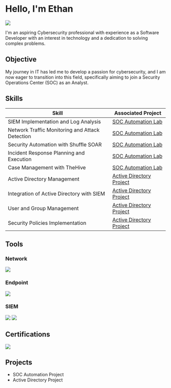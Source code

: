 # Hello, I'm Ethan
<a href="https://www.linkedin.com/in/ethan-dann-b516a9193/"><img src="https://img.shields.io/badge/-LinkedIn-0072b1?&style=for-the-badge&logo=linkedin&logoColor=white" /></a>

I'm an aspiring Cybersecurity professional with experience as a Software Developer with an interest in technology and a dedication to solving complex problems.

## Objective

My journey in IT has led me to develop a passion for cybersecurity, and I am now eager to transition into this field, specifically aiming to join a Security Operations Center (SOC) as an Analyst.

## Skills

| Skill                                         | Associated Project         |
|-----------------------------------------------|----------------------------|
| SIEM Implementation and Log Analysis          | [SOC Automation Lab](https://github.com/EthanDann/SOC-Automation-Project)|
| Network Traffic Monitoring and Attack Detection | [SOC Automation Lab](https://github.com/EthanDann/SOC-Automation-Project)|
| Security Automation with Shuffle SOAR         | [SOC Automation Lab](https://github.com/EthanDann/SOC-Automation-Project)|
| Incident Response Planning and Execution      | [SOC Automation Lab](https://github.com/EthanDann/SOC-Automation-Project)|
| Case Management with TheHive                  | [SOC Automation Lab](https://github.com/EthanDann/SOC-Automation-Project)|
| Active Directory Management                  | [Active Directory Project](https://github.com/EthanDann/Active-Directory-Project)|
| Integration of Active Directory with SIEM                  | [Active Directory Project](https://github.com/EthanDann/Active-Directory-Project)|
| User and Group Management                  | [Active Directory Project](https://github.com/EthanDann/Active-Directory-Project)|
| Security Policies Implementation                  | [Active Directory Project](https://github.com/EthanDann/Active-Directory-Project)|


## Tools

### Network
<div>
    <img src="https://img.shields.io/badge/-Wireshark-1679A7?&style=for-the-badge&logo=Wireshark&logoColor=white" />
</div>

### Endpoint
<div>
    <img src="https://img.shields.io/badge/-Microsoft_Defender_for_Endpoint-00A4EF?&style=for-the-badge&logo=Microsoft&logoColor=white" />
</div>

### SIEM
<div>
    <img src="https://img.shields.io/badge/-Wazuh-333333?&style=for-the-badge" />
    <img src="https://img.shields.io/badge/-Splunk-000000?&style=for-the-badge&logo=Splunk&logoColor=white" />
</div>

## Certifications
<div>
<img src="https://img.shields.io/badge/-Security%2B-FF0000?&style=for-the-badge&logo=CompTIA&logoColor=white" />
</div>

## Projects
- SOC Automation Project
- Active Directory Project
